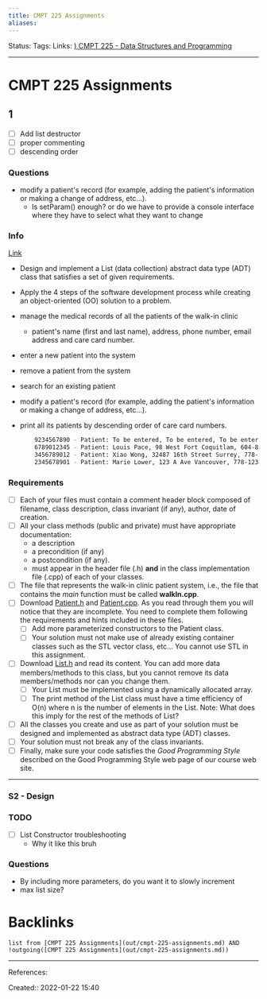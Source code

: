 ```yaml
---
title: CMPT 225 Assignments
aliases:
---
```

Status:
Tags:
Links: [) CMPT 225 - Data Structures and Programming](out/-cmpt-225-data-structures-and-programming.md)
___

# CMPT 225 Assignments

## 1
- [ ] Add list destructor
- [ ] proper commenting
- [ ] descending order
### Questions
-   modify a patient's record (for example, adding the patient's information or making a change of address, etc...).
	-   Is setParam() enough? or do we have to provide a console interface where they have to select what they want to change
### Info
[Link](https://www2.cs.sfu.ca/CourseCentral/225/alavergn/Assignments/1/Assignment_1.html)

- Design and implement a List (data collection) abstract data type (ADT) class that satisfies a set of given requirements.
- Apply the 4 steps of the software development process while creating an object-oriented (OO) solution to a problem.
- manage the medical records of all the patients of the walk-in clinic
	- patient's name (first and last name), address, phone number, email address and care card number.

- enter a new patient into the system
- remove a patient from the system
- search for an existing patient
- modify a patient's record (for example, adding the patient's information or making a change of address, etc...).
- print all its patients by descending order of care card numbers.
	```sh
		9234567890 - Patient: To be entered, To be entered, To be entered, To be entered
		6789012345 - Patient: Louis Pace, 98 West Fort Coquitlam, 604-853-0000, louis@nowhere.com
		3456789012 - Patient: Xiao Wong, 32487 16th Street Surrey, 778-778-7788, xw123@coldmail.com
		2345678901 - Patient: Marie Lower, 123 A Ave Vancouver, 778-123-1234, marie@somewhere.ca
	```

### Requirements
- [ ]  Each of your files must contain a comment header block composed of filename, class description, class invariant (if any), author, date of creation.
- [ ]  All your class methods (public and private) must have appropriate documentation: 
	- a description
	- a precondition (if any)
	- a postcondition (if any). 
	- must appear in the header file (.h) **and** in the class implementation file (.cpp) of each of your classes.
- [ ]  The file that represents the walk-in clinic patient system, i.e., the file that contains the _main_ function must be called **walkIn.cpp**.
- [ ]  Download [Patient.h](https://www2.cs.sfu.ca/CourseCentral/225/alavergn/Assignments/1/Patient.h) and [Patient.cpp](https://www2.cs.sfu.ca/CourseCentral/225/alavergn/Assignments/1/Patient.cpp). As you read through them you will notice that they are incomplete. You need to complete them following the requirements and hints included in these files.
	- [ ]  Add more parameterized constructors to the Patient class.
	- [ ]  Your solution must not make use of already existing container classes such as the STL vector class, etc... You cannot use STL in this assignment.
- [ ]  Download [List.h](https://www2.cs.sfu.ca/CourseCentral/225/alavergn/Assignments/1/List.h) and read its content. You can add more data members/methods to this class, but you cannot remove its data members/methods nor can you change them.
	- [ ]  Your List must be implemented using a dynamically allocated array.
	- [ ]  The print method of the List class must have a time efficiency of O(n) where n is the number of elements in the List. Note: What does this imply for the rest of the methods of List?
- [ ]  All the classes you create and use as part of your solution must be designed and implemented as abstract data type (ADT) classes.
- [ ]  Your solution must not break any of the class invariants.
- [ ]  Finally, make sure your code satisfies the _Good Programming Style_ described on the Good Programming Style web page of our course web site.
___

### S2 - Design
### TODO
- [ ] List Constructor troubleshooting
	- Why it like this bruh
### Questions
- By including more parameters, do you want it to slowly increment
- max list size?
# Backlinks
```dataview
list from [CMPT 225 Assignments](out/cmpt-225-assignments.md) AND !outgoing([CMPT 225 Assignments](out/cmpt-225-assignments.md))
```
___
References:

Created:: 2022-01-22 15:40
